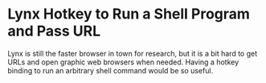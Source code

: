 # Lynx Hotkey to Run a Shell Program and Pass URL

Lynx is still the faster browser in town for research, but it is a bit
hard to get URLs and open graphic web browsers when needed. Having a
hotkey binding to run an arbitrary shell command would be so useful.
